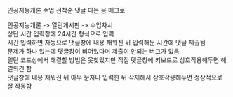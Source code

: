 인공지능개론 수업 선착순 댓글 다는 용 매크로   

인공지능개론 -> 열린게시판 -> 수업차시   
상단 시간 입력창에 24시간 형식으로 입력   
시간 입력하면 자동으로 댓글창에 내용 채워진 뒤 입력해둔 시간에 댓글 제출됨   
문제가 하나 있는데 댓글창이 비어있다며 제출이 안되는 버그가 있음   
일단 코드상에서 해결할 방법은 못찾았지만 직접 댓글창에 키보드로 상호작용해두면 해결되긴 함   
댓글창에 내용 채워진 뒤 아무 문자나 입력한 뒤 삭제해서 상호작용해두면 정상적으로 잘 작동함   
